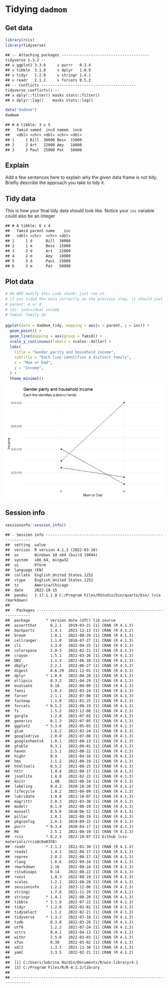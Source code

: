 Tidying `dadmom`
================

## Get data

``` r
library(rcis)
library(tidyverse)
```

    ## -- Attaching packages --------------------------------------- tidyverse 1.3.2 --
    ## v ggplot2 3.3.6     v purrr   0.3.4
    ## v tibble  3.1.8     v dplyr   1.0.9
    ## v tidyr   1.2.0     v stringr 1.4.1
    ## v readr   2.1.2     v forcats 0.5.2
    ## -- Conflicts ------------------------------------------ tidyverse_conflicts() --
    ## x dplyr::filter() masks stats::filter()
    ## x dplyr::lag()    masks stats::lag()

``` r
data("dadmom")
dadmom
```

    ## # A tibble: 3 x 5
    ##   famid named  incd namem  incm
    ##   <dbl> <chr> <dbl> <chr> <dbl>
    ## 1     1 Bill  30000 Bess  15000
    ## 2     2 Art   22000 Amy   18000
    ## 3     3 Paul  25000 Pat   50000

## Explain

Add a few sentences here to explain why the given data frame is not
tidy. Briefly describe the approach you take to tidy it.

## Tidy data

This is how your final tidy data should look like. Notice your `inc`
variable could also be an integer

    ## # A tibble: 6 x 4
    ##   famid parent name    inc
    ##   <dbl> <chr>  <chr> <dbl>
    ## 1     1 d      Bill  30000
    ## 2     1 m      Bess  15000
    ## 3     2 d      Art   22000
    ## 4     2 m      Amy   18000
    ## 5     3 d      Paul  25000
    ## 6     3 m      Pat   50000

## Plot data

``` r
# DO NOT modify this code chunk: just run it. 
# if you tided the data correctly in the previous step, it should just work. 
# parent: m or d
# inc: individual income
# famid: family ID

ggplot(data = dadmom_tidy, mapping = aes(x = parent, y = inc)) +
  geom_point() +
  geom_line(mapping = aes(group = famid)) +
  scale_y_continuous(labels = scales::dollar) +
  labs(
    title = "Gender parity and household income",
    subtitle = "Each line identifies a distinct family",
    x = "Mom or Dad",
    y = "Income",
  ) +
  theme_minimal()
```

![](dadmom-solution_files/figure-gfm/unnamed-chunk-2-1.png)<!-- -->

## Session info

``` r
sessioninfo::session_info()
```

    ## - Session info ---------------------------------------------------------------
    ##  setting  value
    ##  version  R version 4.1.3 (2022-03-10)
    ##  os       Windows 10 x64 (build 19044)
    ##  system   x86_64, mingw32
    ##  ui       RTerm
    ##  language (EN)
    ##  collate  English_United States.1252
    ##  ctype    English_United States.1252
    ##  tz       America/Chicago
    ##  date     2022-10-15
    ##  pandoc   2.17.1.1 @ C:/Program Files/RStudio/bin/quarto/bin/ (via rmarkdown)
    ## 
    ## - Packages -------------------------------------------------------------------
    ##  package       * version date (UTC) lib source
    ##  assertthat      0.2.1   2019-03-21 [1] CRAN (R 4.1.3)
    ##  backports       1.4.1   2021-12-13 [1] CRAN (R 4.1.2)
    ##  broom           1.0.1   2022-08-29 [1] CRAN (R 4.1.3)
    ##  cellranger      1.1.0   2016-07-27 [1] CRAN (R 4.1.3)
    ##  cli             3.3.0   2022-04-25 [1] CRAN (R 4.1.3)
    ##  colorspace      2.0-3   2022-02-21 [1] CRAN (R 4.1.3)
    ##  crayon          1.5.1   2022-03-26 [1] CRAN (R 4.1.3)
    ##  DBI             1.1.3   2022-06-18 [1] CRAN (R 4.1.3)
    ##  dbplyr          2.2.1   2022-06-27 [1] CRAN (R 4.1.3)
    ##  digest          0.6.29  2021-12-01 [1] CRAN (R 4.1.3)
    ##  dplyr         * 1.0.9   2022-04-28 [1] CRAN (R 4.1.3)
    ##  ellipsis        0.3.2   2021-04-29 [1] CRAN (R 4.1.3)
    ##  evaluate        0.16    2022-08-09 [1] CRAN (R 4.1.3)
    ##  fansi           1.0.3   2022-03-24 [1] CRAN (R 4.1.3)
    ##  farver          2.1.1   2022-07-06 [1] CRAN (R 4.1.3)
    ##  fastmap         1.1.0   2021-01-25 [1] CRAN (R 4.1.3)
    ##  forcats       * 0.5.2   2022-08-19 [1] CRAN (R 4.1.3)
    ##  fs              1.5.2   2021-12-08 [1] CRAN (R 4.1.3)
    ##  gargle          1.2.0   2021-07-02 [1] CRAN (R 4.1.3)
    ##  generics        0.1.3   2022-07-05 [1] CRAN (R 4.1.3)
    ##  ggplot2       * 3.3.6   2022-05-03 [1] CRAN (R 4.1.3)
    ##  glue            1.6.2   2022-02-24 [1] CRAN (R 4.1.3)
    ##  googledrive     2.0.0   2021-07-08 [1] CRAN (R 4.1.3)
    ##  googlesheets4   1.0.1   2022-08-13 [1] CRAN (R 4.1.3)
    ##  gtable          0.3.1   2022-09-01 [1] CRAN (R 4.1.3)
    ##  haven           2.5.1   2022-08-22 [1] CRAN (R 4.1.3)
    ##  highr           0.9     2021-04-16 [1] CRAN (R 4.1.3)
    ##  hms             1.1.2   2022-08-19 [1] CRAN (R 4.1.3)
    ##  htmltools       0.5.2   2021-08-25 [1] CRAN (R 4.1.3)
    ##  httr            1.4.4   2022-08-17 [1] CRAN (R 4.1.3)
    ##  jsonlite        1.8.0   2022-02-22 [1] CRAN (R 4.1.3)
    ##  knitr           1.40    2022-08-24 [1] CRAN (R 4.1.3)
    ##  labeling        0.4.2   2020-10-20 [1] CRAN (R 4.1.1)
    ##  lifecycle       1.0.2   2022-09-09 [1] CRAN (R 4.1.3)
    ##  lubridate       1.8.0   2021-10-07 [1] CRAN (R 4.1.3)
    ##  magrittr        2.0.3   2022-03-30 [1] CRAN (R 4.1.3)
    ##  modelr          0.1.9   2022-08-19 [1] CRAN (R 4.1.3)
    ##  munsell         0.5.0   2018-06-12 [1] CRAN (R 4.1.3)
    ##  pillar          1.8.1   2022-08-19 [1] CRAN (R 4.1.3)
    ##  pkgconfig       2.0.3   2019-09-22 [1] CRAN (R 4.1.3)
    ##  purrr         * 0.3.4   2020-04-17 [1] CRAN (R 4.1.3)
    ##  R6              2.5.1   2021-08-19 [1] CRAN (R 4.1.3)
    ##  rcis          * 0.2.5   2022-10-07 [1] Github (css-materials/rcis@c0a0358)
    ##  readr         * 2.1.2   2022-01-30 [1] CRAN (R 4.1.3)
    ##  readxl          1.4.1   2022-08-17 [1] CRAN (R 4.1.3)
    ##  reprex          2.0.2   2022-08-17 [1] CRAN (R 4.1.3)
    ##  rlang           1.0.6   2022-09-24 [1] CRAN (R 4.1.3)
    ##  rmarkdown       2.16    2022-08-24 [1] CRAN (R 4.1.3)
    ##  rstudioapi      0.14    2022-08-22 [1] CRAN (R 4.1.3)
    ##  rvest           1.0.3   2022-08-19 [1] CRAN (R 4.1.3)
    ##  scales          1.2.1   2022-08-20 [1] CRAN (R 4.1.3)
    ##  sessioninfo     1.2.2   2021-12-06 [1] CRAN (R 4.1.3)
    ##  stringi         1.7.6   2021-11-29 [1] CRAN (R 4.1.2)
    ##  stringr       * 1.4.1   2022-08-20 [1] CRAN (R 4.1.3)
    ##  tibble        * 3.1.8   2022-07-22 [1] CRAN (R 4.1.3)
    ##  tidyr         * 1.2.0   2022-02-01 [1] CRAN (R 4.1.3)
    ##  tidyselect      1.1.2   2022-02-21 [1] CRAN (R 4.1.3)
    ##  tidyverse     * 1.3.2   2022-07-18 [1] CRAN (R 4.1.3)
    ##  tzdb            0.3.0   2022-03-28 [1] CRAN (R 4.1.3)
    ##  utf8            1.2.2   2021-07-24 [1] CRAN (R 4.1.3)
    ##  vctrs           0.4.1   2022-04-13 [1] CRAN (R 4.1.3)
    ##  withr           2.5.0   2022-03-03 [1] CRAN (R 4.1.3)
    ##  xfun            0.30    2022-03-02 [1] CRAN (R 4.1.3)
    ##  xml2            1.3.3   2021-11-30 [1] CRAN (R 4.1.3)
    ##  yaml            2.3.5   2022-02-21 [1] CRAN (R 4.1.2)
    ## 
    ##  [1] C:/Users/Sabrina Nardin/Documents/R/win-library/4.1
    ##  [2] C:/Program Files/R/R-4.1.3/library
    ## 
    ## ------------------------------------------------------------------------------
